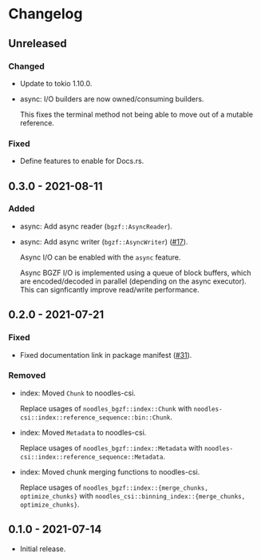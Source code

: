 # Changelog

## Unreleased

### Changed

  * Update to tokio 1.10.0.

  * async: I/O builders are now owned/consuming builders.

    This fixes the terminal method not being able to move out of a mutable
    reference.

### Fixed

  * Define features to enable for Docs.rs.

## 0.3.0 - 2021-08-11

### Added

  * async: Add async reader (`bgzf::AsyncReader`).

  * async: Add async writer (`bgzf::AsyncWriter`) ([#17]).

    Async I/O can be enabled with the `async` feature. 

    Async BGZF I/O is implemented using a queue of block buffers, which are
    encoded/decoded in parallel (depending on the async executor). This can
    signficantly improve read/write performance.

[#17]: https://github.com/zaeleus/noodles/issues/17

## 0.2.0 - 2021-07-21

### Fixed

  * Fixed documentation link in package manifest ([#31]).

[#31]: https://github.com/zaeleus/noodles/issues/31

### Removed

  * index: Moved `Chunk` to noodles-csi.

    Replace usages of `noodles_bgzf::index::Chunk` with
    `noodles-csi::index::reference_sequence::bin::Chunk`.

  * index: Moved `Metadata` to noodles-csi.

    Replace usages of `noodles_bgzf::index::Metadata` with
    `noodles-csi::index::reference_sequence::Metadata`.

  * index: Moved chunk merging functions to noodles-csi.

    Replace usages of `noodles_bgzf::index::{merge_chunks, optimize_chunks}`
    with `noodles_csi::binning_index::{merge_chunks, optimize_chunks}`.

## 0.1.0 - 2021-07-14

  * Initial release.
